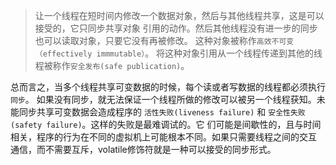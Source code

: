 > 让一个线程在短时间内修改一个数据对象，然后与其他线程共享，这是可以接受的，它只同步共享对象
引用的动作。然后其他线程没有进一步的同步也可以读取对象，只要它没有再被修改。
这种对象被称作`高效不可变（effectively immmutable）`。
将这种对象引用从一个线程传递到其他的线程被称作`安全发布(safe publication)`。

总而言之，当多个线程共享可变数据的时候，每个读或者写数据的线程都必须执行`同步`。
如果没有同步，就无法保证一个线程所做的修改可以被另一个线程获知。未能同步共享可变数据会造成程序的
`活性失败(liveness failure)` 和 `安全性失败(safety failure)`。这样的失败是最难调试的。它
们可能是间歇性的，且与时间相关，程序的行为在不同的虚拟机上可能根本不同。如果只需要线程之间的交互
通信，而不需要互斥，volatile修饰符就是一种可以接受的同步形式。